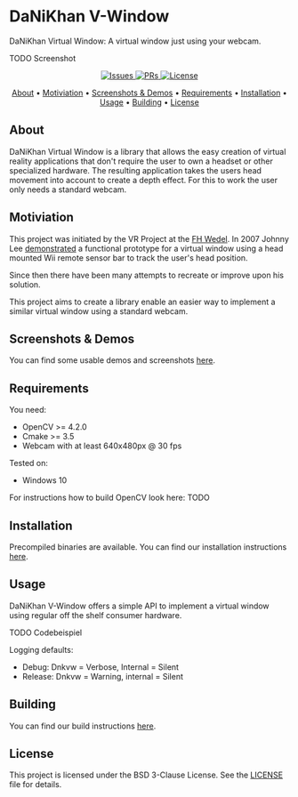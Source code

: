 # DaNiKhan V-Window
DaNiKhan Virtual Window: A virtual window just using your webcam.

TODO Screenshot

<p align="center">
    <a href="https://github.com/DaNiKhan-GbR/DaNiKhan-V-Window/issues">
        <img src="https://img.shields.io/github/issues/DaNiKhan-GbR/DaNiKhan-V-Window" alt="Issues"/>
    </a>
    <a href="https://github.com/DaNiKhan-GbR/DaNiKhan-V-Window/pulls">
        <img src="https://img.shields.io/github/issues-pr/DaNiKhan-GbR/DaNiKhan-V-Window" alt="PRs"/>
    </a>
    <a href="https://github.com/DaNiKhan-GbR/DaNiKhan-V-Window/blob/master/LICENSE">
        <img src="https://img.shields.io/github/license/DaNiKhan-GbR/DaNiKhan-V-Window?color=blue" alt="License"/>
    </a>
</p>

<p align="center">
  <a href="#about">About</a> •
  <a href="#motiviation">Motiviation</a> •
  <a href="sScreenshots-demos">Screenshots & Demos</a> •
  <a href="#requirements">Requirements</a> •
  <a href="#installation">Installation</a> •
  <a href="#usage">Usage</a> •
  <a href="#building">Building</a> •
  <a href="#license">License</a>
</p>

## About

DaNiKhan Virtual Window is a library that allows the easy creation of virtual reality applications that don't require the user to own a headset or other specialized hardware. The resulting application takes the users head movement into account to create a depth effect. For this to work the user only needs a standard webcam.

## Motiviation

This project was initiated by the VR Project at the [FH Wedel](https://www.fh-wedel.de/).
In 2007 Johnny Lee [demonstrated](https://youtu.be/Jd3-eiid-Uw) a functional prototype for a virtual window using a head mounted Wii remote sensor bar to track the user's head position.

Since then there have been many attempts to recreate or improve upon his solution.

This project aims to create a library enable an easier way to implement a similar virtual window 
using a standard webcam.

## Screenshots & Demos

You can find some usable demos and screenshots [here](https://danikhan-gbr.github.io/DaNiKhan-V-Window/demos/).

## Requirements

You need:
* OpenCV >= 4.2.0
* Cmake >= 3.5
* Webcam with at least 640x480px @ 30 fps

Tested on:
* Windows 10

For instructions how to build OpenCV look here: TODO

## Installation

Precompiled binaries are available.
You can find our installation instructions [here](https://danikhan-gbr.github.io/DaNiKhan-V-Window/installation/).

## Usage

DaNiKhan V-Window offers a simple API to implement a virtual window using regular off the shelf consumer hardware.

TODO Codebeispiel

Logging defaults:
* Debug: Dnkvw = Verbose, Internal = Silent
* Release: Dnkvw = Warning, internal = Silent

## Building

You can find our build instructions [here](https://danikhan-gbr.github.io/DaNiKhan-V-Window/building/).

## License

This project is licensed under the BSD 3-Clause License.
See the [LICENSE](LICENSE) file for details.
